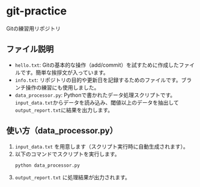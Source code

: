 # git-practice

Gitの練習用リポジトリ

## ファイル説明

- `hello.txt`: Gitの基本的な操作（add/commit）を試すために作成したファイルです。簡単な挨拶文が入っています。
- `info.txt`: リポジトリの目的や更新日を記録するためのファイルです。ブランチ操作の練習にも使用しました。
- `data_processor.py`: Pythonで書かれたデータ処理スクリプトです。`input_data.txt`からデータを読み込み、閾値以上のデータを抽出して`output_report.txt`に結果を出力します。

## 使い方（data_processor.py）

1.  `input_data.txt` を用意します（スクリプト実行時に自動生成されます）。
2.  以下のコマンドでスクリプトを実行します。
    ```bash
    python data_processor.py
    ```
3.  `output_report.txt` に処理結果が出力されます。